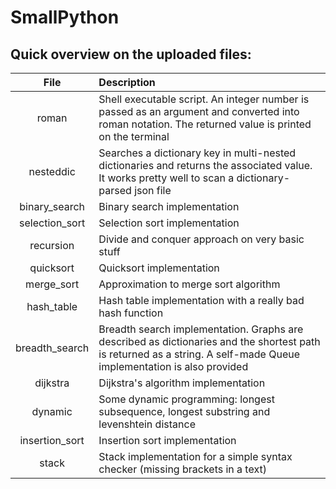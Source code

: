 # SmallPython

## Quick overview on the uploaded files:

| File  | Description |
| :---: | :---------  |
| roman | Shell executable script. An integer number is passed as an argument and converted into roman notation. The returned value is printed on the terminal |
| nesteddic | Searches a dictionary key in multi-nested dictionaries and returns the associated value. It works pretty well to scan a dictionary-parsed json file  |
| binary_search | Binary search implementation |
| selection_sort | Selection sort implementation |
| recursion | Divide and conquer approach on very basic stuff |
| quicksort | Quicksort implementation|
| merge_sort | Approximation to merge sort algorithm |
| hash_table | Hash table implementation with a really bad hash function |
| breadth_search | Breadth search implementation. Graphs are described as dictionaries and the shortest path is returned as a string. A self-made Queue implementation is also provided |
| dijkstra | Dijkstra's algorithm implementation |
| dynamic  | Some dynamic programming: longest subsequence, longest substring and levenshtein distance |
| insertion_sort | Insertion sort implementation|
| stack | Stack implementation for a simple syntax checker (missing brackets in a text) |

